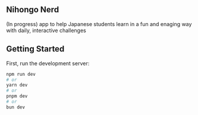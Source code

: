 ## Nihongo Nerd
(In progress) app to help Japanese students learn in a fun and enaging way with daily, interactive challenges

## Getting Started

First, run the development server:

```bash
npm run dev
# or
yarn dev
# or
pnpm dev
# or
bun dev
```
